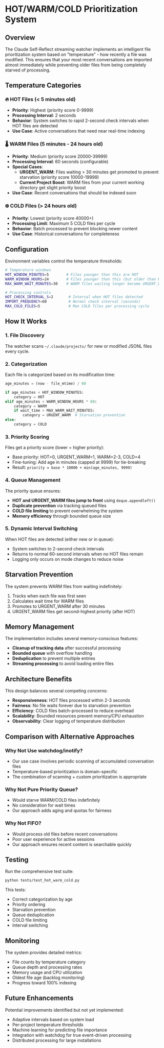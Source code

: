 # HOT/WARM/COLD Prioritization System

## Overview

The Claude Self-Reflect streaming watcher implements an intelligent file prioritization system based on "temperature" - how recently a file was modified. This ensures that your most recent conversations are imported almost immediately while preventing older files from being completely starved of processing.

## Temperature Categories

### 🔥 HOT Files (< 5 minutes old)
- **Priority**: Highest (priority score 0-9999)
- **Processing Interval**: 2 seconds
- **Behavior**: System switches to rapid 2-second check intervals when HOT files are detected
- **Use Case**: Active conversations that need near real-time indexing

### 🌡️ WARM Files (5 minutes - 24 hours old)
- **Priority**: Medium (priority score 20000-39999)
- **Processing Interval**: 60 seconds (configurable)
- **Special Cases**:
  - **URGENT_WARM**: Files waiting > 30 minutes get promoted to prevent starvation (priority score 10000-19999)
  - **Current Project Boost**: WARM files from your current working directory get slight priority boost
- **Use Case**: Recent conversations that should be indexed soon

### ❄️ COLD Files (> 24 hours old)
- **Priority**: Lowest (priority score 40000+)
- **Processing Limit**: Maximum 5 COLD files per cycle
- **Behavior**: Batch processed to prevent blocking newer content
- **Use Case**: Historical conversations for completeness

## Configuration

Environment variables control the temperature thresholds:

```bash
# Temperature windows
HOT_WINDOW_MINUTES=5        # Files younger than this are HOT
WARM_WINDOW_HOURS=24        # Files younger than this (but older than HOT) are WARM
MAX_WARM_WAIT_MINUTES=30    # WARM files waiting longer become URGENT_WARM

# Processing controls
HOT_CHECK_INTERVAL_S=2       # Interval when HOT files detected
IMPORT_FREQUENCY=60          # Normal check interval (seconds)
MAX_COLD_FILES=5             # Max COLD files per processing cycle
```

## How It Works

### 1. File Discovery
The watcher scans `~/.claude/projects/` for new or modified JSONL files every cycle.

### 2. Categorization
Each file is categorized based on its modification time:
```python
age_minutes = (now - file_mtime) / 60

if age_minutes < HOT_WINDOW_MINUTES:
    category = HOT
elif age_minutes < WARM_WINDOW_HOURS * 60:
    category = WARM
    if wait_time > MAX_WARM_WAIT_MINUTES:
        category = URGENT_WARM  # Starvation prevention
else:
    category = COLD
```

### 3. Priority Scoring
Files get a priority score (lower = higher priority):
- Base priority: HOT=0, URGENT_WARM=1, WARM=2-3, COLD=4
- Fine-tuning: Add age in minutes (capped at 9999) for tie-breaking
- Result: `priority = base * 10000 + min(age_minutes, 9999)`

### 4. Queue Management
The priority queue ensures:
- **HOT and URGENT_WARM files jump to front** using `deque.appendleft()`
- **Duplicate prevention** via tracking queued files
- **COLD file limiting** to prevent overwhelming the system
- **Memory efficiency** through bounded queue size

### 5. Dynamic Interval Switching
When HOT files are detected (either new or in queue):
- System switches to 2-second check intervals
- Returns to normal 60-second intervals when no HOT files remain
- Logging only occurs on mode changes to reduce noise

## Starvation Prevention

The system prevents WARM files from waiting indefinitely:
1. Tracks when each file was first seen
2. Calculates wait time for WARM files
3. Promotes to URGENT_WARM after 30 minutes
4. URGENT_WARM files get second-highest priority (after HOT)

## Memory Management

The implementation includes several memory-conscious features:
- **Cleanup of tracking data** after successful processing
- **Bounded queue** with overflow handling
- **Deduplication** to prevent multiple entries
- **Streaming processing** to avoid loading entire files

## Architecture Benefits

This design balances several competing concerns:
- **Responsiveness**: HOT files processed within 2-3 seconds
- **Fairness**: No file waits forever due to starvation prevention
- **Efficiency**: COLD files batch-processed to reduce overhead
- **Scalability**: Bounded resources prevent memory/CPU exhaustion
- **Observability**: Clear logging of temperature distribution

## Comparison with Alternative Approaches

### Why Not Use watchdog/inotify?
- Our use case involves periodic scanning of accumulated conversation files
- Temperature-based prioritization is domain-specific
- The combination of scanning + custom prioritization is appropriate

### Why Not Pure Priority Queue?
- Would starve WARM/COLD files indefinitely
- No consideration for wait times
- Our approach adds aging and quotas for fairness

### Why Not FIFO?
- Would process old files before recent conversations
- Poor user experience for active sessions
- Our approach ensures recent content is searchable quickly

## Testing

Run the comprehensive test suite:
```bash
python tests/test_hot_warm_cold.py
```

This tests:
- Correct categorization by age
- Priority ordering
- Starvation prevention
- Queue deduplication
- COLD file limiting
- Interval switching

## Monitoring

The system provides detailed metrics:
- File counts by temperature category
- Queue depth and processing rates
- Memory usage and CPU utilization
- Oldest file age (backlog monitoring)
- Progress toward 100% indexing

## Future Enhancements

Potential improvements identified but not yet implemented:
- Adaptive intervals based on system load
- Per-project temperature thresholds
- Machine learning for predicting file importance
- Integration with watchdog for true event-driven processing
- Distributed processing for large installations